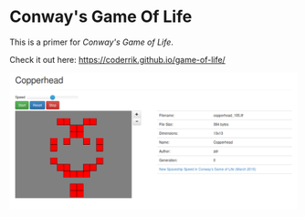 Conway's Game Of Life
=====================

This is a primer for *Conway's Game of Life*.

Check it out here: https://coderrik.github.io/game-of-life/

![Screenshot](images/screenshot.png)

